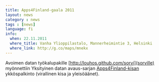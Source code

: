 ```yaml
---
title: Apps4Finland-gaala 2011
layout: news
category : news
tags : [news]
language: fi
info:
  when: 22.11.2011
  where_title: Vanha Ylioppilastalo, Mannerheimintie 3, Helsinki
  where_link: http://g.co/maps/mnekx
---
```


Avoimen datan työkalupakille [http://louhos.github.com/sorvi](sorville) myönnettiin Yksityinen datan avaus-sarjan 
[Apps4Finland-kisan](http://apps4finland.fi/fi/apps4finland-gaala) ykköspalkinto (virallinen kisa ja yleisöäänet).